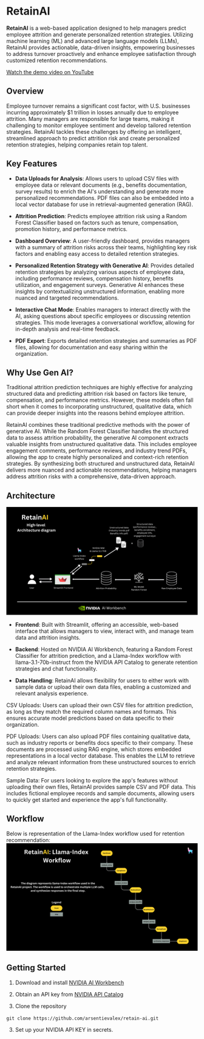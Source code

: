 # RetainAI


**RetainAI** is a web-based application designed to help managers predict employee attrition and generate personalized retention strategies. Utilizing machine learning (ML) and advanced large language models (LLMs), RetainAI provides actionable, data-driven insights, empowering businesses to address turnover proactively and enhance employee satisfaction through customized retention recommendations.

[Watch the demo video on YouTube](https://youtu.be/yS0RuteEBoI)


## Overview
Employee turnover remains a significant cost factor, with U.S. businesses incurring approximately $1 trillion in losses annually due to employee attrition. Many managers are responsible for large teams, making it challenging to monitor employee sentiment and develop tailored retention strategies. RetainAI tackles these challenges by offering an intelligent, streamlined approach to predict attrition risk and create personalized retention strategies, helping companies retain top talent.


## Key Features
- **Data Uploads for Analysis**: Allows users to upload CSV files with employee data or relevant documents (e.g., benefits documentation, survey results) to enrich the AI's understanding and generate more personalized recommendations. PDF files can also be embedded into a local vector database for use in retrieval-augmented generation (RAG).
  
- **Attrition Prediction**: Predicts employee attrition risk using a Random Forest Classifier based on factors such as tenure, compensation, promotion history, and performance metrics.

- **Dashboard Overview**: A user-friendly dashboard, provides managers with a summary of attrition risks across their teams, highlighting key risk factors and enabling easy access to detailed retention strategies.

- **Personalized Retention Strategy with Generative AI**: Provides detailed retention strategies by analyzing various aspects of employee data, including performance reviews, compensation history, benefits utilization, and engagement surveys. Generative AI enhances these insights by contextualizing unstructured information, enabling more nuanced and targeted recommendations.

- **Interactive Chat Mode**: Enables managers to interact directly with the AI, asking questions about specific employees or discussing retention strategies. This mode leverages a conversational workflow, allowing for in-depth analysis and real-time feedback.

- **PDF Export**: Exports detailed retention strategies and summaries as PDF files, allowing for documentation and easy sharing within the organization.


## Why Use Gen AI?
Traditional attrition prediction techniques are highly effective for analyzing structured data and predicting attrition risk based on factors like tenure, compensation, and performance metrics. However, these models often fall short when it comes to incorporating unstructured, qualitative data, which can provide deeper insights into the reasons behind employee attrition.

RetainAI combines these traditional predictive methods with the power of generative AI. While the Random Forest Classifier handles the structured data to assess attrition probability, the generative AI component extracts valuable insights from unstructured qualitative data. This includes employee engagement comments, performance reviews, and industry trend PDFs, allowing the app to create highly personalized and context-rich retention strategies. By synthesizing both structured and unstructured data, RetainAI delivers more nuanced and actionable recommendations, helping managers address attrition risks with a comprehensive, data-driven approach.

## Architecture
![Image description](/img/retainai_architecture.png)

- **Frontend**: Built with Streamlit, offering an accessible, web-based interface that allows managers to view, interact with, and manage team data and attrition insights.

- **Backend**: Hosted on NVIDIA AI Workbench, featuring a Random Forest Classifier for attrition prediction, and a Llama-Index workflow with llama-3.1-70b-instruct from the NVIDIA API Catalog to generate retention strategies and chat functionality. 

- **Data Handling**: RetainAI allows flexibility for users to either work with sample data or upload their own data files, enabling a customized and relevant analysis experience.

CSV Uploads: Users can upload their own CSV files for attrition prediction, as long as they match the required column names and formats. This ensures accurate model predictions based on data specific to their organization.

PDF Uploads: Users can also upload PDF files containing qualitative data, such as industry reports or benefits docs specific to their company. These documents are processed using RAG engine, which stores embedded representations in a local vector database. This enables the LLM to retrieve and analyze relevant information from these unstructured sources to enrich retention strategies.

Sample Data: For users looking to explore the app's features without uploading their own files, RetainAI provides sample CSV and PDF data. This includes fictional employee records and sample documents, allowing users to quickly get started and experience the app's full functionality.


## Workflow
Below is representation of the Llama-Index workflow used for retention recommendation:
![Image description](/img/retainai_workflow.png)


## Getting Started
1. Download and install [NVIDIA AI Workbench](https://www.nvidia.com/en-us/deep-learning-ai/solutions/data-science/workbench/)

2. Obtain an API key from [NVIDIA API Catalog](https://build.nvidia.com/explore/discover)

3. Clone the repository

``git clone https://github.com/arsentievalex/retain-ai.git``

3. Set up your NVIDIA API KEY in secrets.


